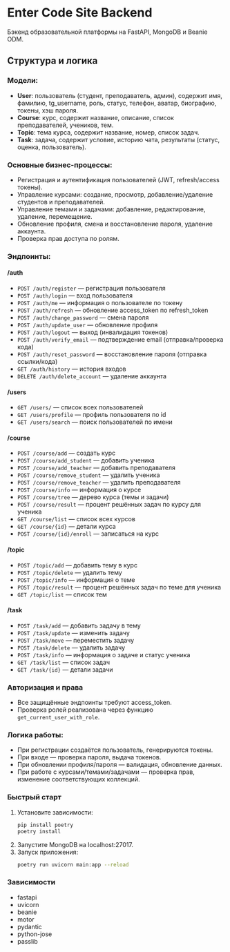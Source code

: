 
# Enter Code Site Backend

Бэкенд образовательной платформы на FastAPI, MongoDB и Beanie ODM.

## Структура и логика

### Модели:
- **User**: пользователь (студент, преподаватель, админ), содержит имя, фамилию, tg_username, роль, статус, телефон, аватар, биографию, токены, хэш пароля.
- **Course**: курс, содержит название, описание, список преподавателей, учеников, тем.
- **Topic**: тема курса, содержит название, номер, список задач.
- **Task**: задача, содержит условие, историю чата, результаты (статус, оценка, пользователь).

### Основные бизнес-процессы:
- Регистрация и аутентификация пользователей (JWT, refresh/access токены).
- Управление курсами: создание, просмотр, добавление/удаление студентов и преподавателей.
- Управление темами и задачами: добавление, редактирование, удаление, перемещение.
- Обновление профиля, смена и восстановление пароля, удаление аккаунта.
- Проверка прав доступа по ролям.

### Эндпоинты:

#### /auth
- `POST /auth/register` — регистрация пользователя
- `POST /auth/login` — вход пользователя
- `POST /auth/me` — информация о пользователе по токену
- `POST /auth/refresh` — обновление access_token по refresh_token
- `POST /auth/change_password` — смена пароля
- `POST /auth/update_user` — обновление профиля
- `POST /auth/logout` — выход (инвалидация токенов)
- `POST /auth/verify_email` — подтверждение email (отправка/проверка кода)
- `POST /auth/reset_password` — восстановление пароля (отправка ссылки/кода)
- `GET /auth/history` — история входов
- `DELETE /auth/delete_account` — удаление аккаунта

#### /users
- `GET /users/` — список всех пользователей
- `GET /users/profile` — профиль пользователя по id
- `GET /users/search` — поиск пользователей по имени

#### /course
- `POST /course/add` — создать курс
- `POST /course/add_student` — добавить ученика
- `POST /course/add_teacher` — добавить преподавателя
- `POST /course/remove_student` — удалить ученика
- `POST /course/remove_teacher` — удалить преподавателя
- `POST /course/info` — информация о курсе
- `POST /course/tree` — дерево курса (темы и задачи)
- `POST /course/result` — процент решённых задач по курсу для ученика
- `GET /course/list` — список всех курсов
- `GET /course/{id}` — детали курса
- `POST /course/{id}/enroll` — записаться на курс

#### /topic
- `POST /topic/add` — добавить тему в курс
- `POST /topic/delete` — удалить тему
- `POST /topic/info` — информация о теме
- `POST /topic/result` — процент решённых задач по теме для ученика
- `GET /topic/list` — список тем

#### /task
- `POST /task/add` — добавить задачу в тему
- `POST /task/update` — изменить задачу
- `POST /task/move` — переместить задачу
- `POST /task/delete` — удалить задачу
- `POST /task/info` — информация о задаче и статус ученика
- `GET /task/list` — список задач
- `GET /task/{id}` — детали задачи

### Авторизация и права
- Все защищённые эндпоинты требуют access_token.
- Проверка ролей реализована через функцию `get_current_user_with_role`.

### Логика работы:
- При регистрации создаётся пользователь, генерируются токены.
- При входе — проверка пароля, выдача токенов.
- При обновлении профиля/пароля — валидация, обновление данных.
- При работе с курсами/темами/задачами — проверка прав, изменение соответствующих коллекций.

### Быстрый старт
1. Установите зависимости:
   ```bash
   pip install poetry
   poetry install
   ```
2. Запустите MongoDB на localhost:27017.
3. Запуск приложения:
   ```bash
   poetry run uvicorn main:app --reload
   ```

### Зависимости
- fastapi
- uvicorn
- beanie
- motor
- pydantic
- python-jose
- passlib